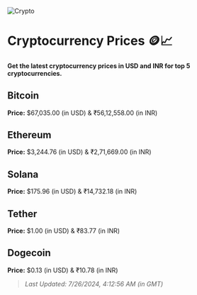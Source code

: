 
![Crypto](https://www.techguide.com.au/wp-content/uploads/2020/11/crypto3.jpeg)

# Cryptocurrency Prices 🪙📈

#### Get the latest cryptocurrency prices in USD and INR for top 5 cryptocurrencies.

## Bitcoin

**Price:** $67,035.00 (in USD) & ₹56,12,558.00 (in INR)

## Ethereum

**Price:** $3,244.76 (in USD) & ₹2,71,669.00 (in INR)

## Solana

**Price:** $175.96 (in USD) & ₹14,732.18 (in INR)

## Tether

**Price:** $1.00 (in USD) & ₹83.77 (in INR)

## Dogecoin

**Price:** $0.13 (in USD) & ₹10.78 (in INR)

> _Last Updated: 7/26/2024, 4:12:56 AM (in GMT)_
